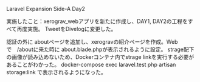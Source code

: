 Laravel Expansion Side-A Day2

実施したこと：xerograv_webアプリを新たに作成し、DAY1, DAY2の工程をすべて再度実施。
TweetをDivelogに変更した。

認証の外に aboutページを追加し、xerogravの紹介ページを作成。Webで　/aboutに来た時に about.blade.phpが表示されるように設定。
strage配下の画像が読み込めないため、Dockerコンテナ内でstrage linkを実行する必要があることがわかった。
docker-compose exec laravel.test php artisan storage:link
で表示されるようになった。